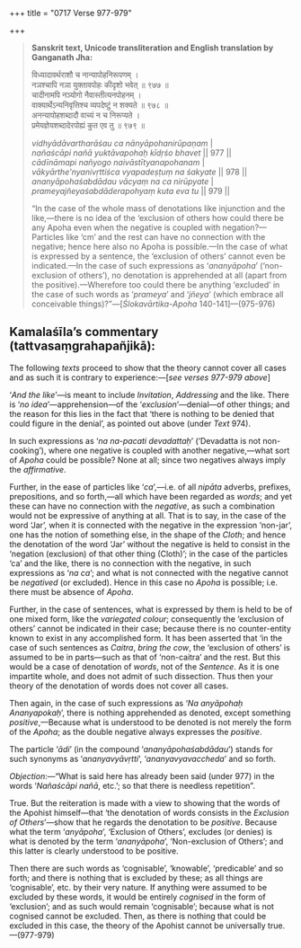 +++
title = "0717 Verse 977-979"

+++
> **Sanskrit text, Unicode transliteration and English translation by Ganganath Jha:** 
>
> विध्यादावर्थराशौ च नान्यापोहनिरूपणम् ।  
> नञश्चापि नञा युक्तावपोहः कीदृशो भवेत् ॥ ९७७ ॥  
> चादीनामपि नञ्योगो नैवास्तीत्यनपोहनम् ।  
> वाक्यार्थेऽन्यनिवृत्तिश्च व्यपदेष्टुं न शक्यते ॥ ९७८ ॥  
> अनन्यापोहशब्दादौ वाच्यं न च निरूप्यते ।  
> प्रमेयज्ञेयशब्दादेरपोह्यं कुत एव तु ॥ ९७९ ॥ 
>
> *vidhyādāvartharāśau ca nānyāpohanirūpaṇam* \|  
> *nañaścāpi nañā yuktāvapohaḥ kīdṛśo bhavet* \|\| 977 \|\|  
> *cādīnāmapi nañyogo naivāstītyanapohanam* \|  
> *vākyārthe'nyanivṛttiśca vyapadeṣṭuṃ na śakyate* \|\| 978 \|\|  
> *ananyāpohaśabdādau vācyaṃ na ca nirūpyate* \|  
> *prameyajñeyaśabdāderapohyaṃ kuta eva tu* \|\| 979 \|\| 
>
> “In the case of the whole mass of denotations like injunction and the like,—there is no idea of the ‘exclusion of others how could there be any Apoha even when the negative is coupled with negation?—Particles like ‘cm’ and the rest can have no connection with the negative; hence here also no Apoha is possible.—In the case of what is expressed by a sentence, the ‘exclusion of others’ cannot even be indicated.—In the case of such expressions as ‘*ananyāpoha*’ (‘non-exclusion of others’), no denotation is apprehended at all (apart from the positive).—Wherefore too could there be anything ‘excluded’ in the case of such words as ‘*prameya*’ and ‘*jñeya*’ (which embrace all conceivable things)?”—[*Ślokavārtika*-*Apoha* 140-141]—(975-976)



## Kamalaśīla’s commentary (tattvasaṃgrahapañjikā):

The following *texts* proceed to show that the theory cannot cover all cases and as such it is contrary to experience:—[*see verses 977-979 above*]

‘*And the like*’—is meant to include *Invitation*, *Addressing* and the like. There is ‘*no idea*’—apprehension—of the ‘*exclusion*’—denial—of other things; and the reason for this lies in the fact that ‘there is nothing to be denied that could figure in the denial’, as pointed out above (under *Text* 974).

In such expressions as ‘*na na-pacati devadattaḥ*’ (‘Devadatta is not non-cooking’), where one negative is coupled with another negative,—what sort of *Apoha* could be possible? None at all; since two negatives always imply the *affirmative*.

Further, in the ease of particles like ‘*ca*’,—i.e. of all *nipāta* adverbs, prefixes, prepositions, and so forth,—all which have been regarded as *words*; and yet these can have no connection with the *negative*, as such a combination would not be expressive of anything at all. That is to say, in the case of the word ‘Jar’, when it is connected with the negative in the expression ‘non-jar’, one has the notion of something else, in the shape of the *Cloth*; and hence the denotation of the word ‘Jar’ without the negative is held to consist in the ‘negation (exclusion) of that other thing (Cloth)’; in the case of the particles ‘ca’ and the like, there is no connection with the negative, in such expressions as ‘*na ca*’; and what is not connected with the negative cannot be *negatived* (or excluded). Hence in this case no *Apoha* is possible; i.e. there must be absence of *Apoha*.

Further, in the case of sentences, what is expressed by them is held to be of one mixed form, like the *variegated colour*; consequently the ‘exclusion of others’ cannot be indicated in their case; because there is no counter-entity known to exist in any accomplished form. It has been asserted that ‘in the case of such sentences as *Caitra*, *bring the cow*, the ‘exclusion of others’ is assumed to be in parts—such as that of ‘non-caitra’ and the rest. But this would be a case of denotation of *words*, not of the *Sentence*. As it is one impartite whole, and does not admit of such dissection. Thus then your theory of the denotation of words does not cover all cases.

Then again, in the case of such expressions as ‘*Na anyāpohaḥ Ananyapokaḥ*’, there is nothing apprehended as denoted, except something *positive*,—Because what is understood to be denoted is not merely the form of the *Apoha*; as the double negative always expresses the *positive*.

The particle ‘*ādi*’ (in the compound ‘*ananyāpohaśabdādau*’) stands for such synonyms as ‘*ananyavyāvṛtti*’, ‘*ananyavyavaccheda*’ and so forth.

*Objection*:—“What is said here has already been said (under 977) in the words ‘*Nañaścāpi nañā*, etc.’; so that there is needless repetition”.

True. But the reiteration is made with a view to showing that the words of the Apohist himself—that ‘the denotation of words consists in the *Exclusion of Others*’—show that he regards the denotation to be *positive*. Because what the term ‘*anyāpoha*’, ‘Exclusion of Others’, excludes (or denies) is what is denoted by the term ‘*ananyāpoha*’, ‘Non-exclusion of Others’; and this latter is clearly understood to be positive.

Then there are such words as ‘cognisable’, ‘knowable’, ‘predicable’ and so forth; and there is nothing that is excluded by these; as all things are ‘cognisable’, etc. by their very nature. If anything were assumed to be excluded by these words, it would be entirely *cognised* in the form of ‘exclusion’; and as such would remain ‘cognisable’; because what is not cognised cannot be excluded. Then, as there is nothing that could be excluded in this case, the theory of the Apohist cannot be universally true.—(977-979)


